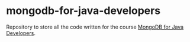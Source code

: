 # mongodb-for-java-developers

Repository to store all the code written for the course [MongoDB for Java Developers](https://learn.mongodb.com/pages/mongodb-java-developer-path).
